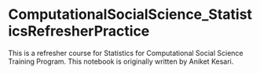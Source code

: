 # ComputationalSocialScience_StatisticsRefresherPractice
This is a refresher course for Statistics for Computational Social Science Training Program. This notebook is originally written by Aniket Kesari.
